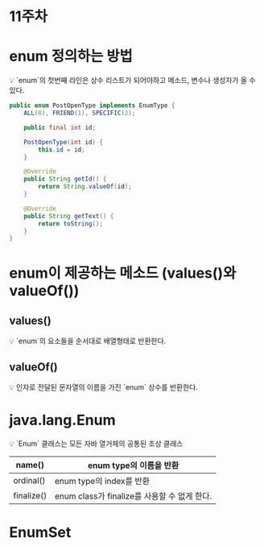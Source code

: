 # 11주차

# enum 정의하는 방법

<aside>
💡 `enum`의 첫번째 라인은 상수 리스트가 되어야하고 메소드, 변수나 생성자가 올 수 있다.

</aside>

```java
public enum PostOpenType implements EnumType {
    ALL(0), FRIEND(1), SPECIFIC(2);

    public final int id;

    PostOpenType(int id) {
        this.id = id;
    }

    @Override
    public String getId() {
        return String.valueOf(id);
    }

    @Override
    public String getText() {
        return toString();
    }
}
```

# enum이 제공하는 메소드 (values()와 valueOf())

## values()

<aside>
💡 `enum`의 요소들을 순서대로 배열형태로 반환한다.

</aside>

## valueOf()

<aside>
💡 인자로 전달된 문자열의 이름을 가진 `enum` 상수를 반환한다.

</aside>

# java.lang.Enum

<aside>
💡 `Enum` 클래스는 모든 자바 열거체의 공통된 조상 클래스

</aside>

| name() | enum type의 이름을 반환 |
| --- | --- |
| ordinal() | enum type의 index를 반환 |
| finalize() | enum class가 finalize를 사용할 수 없게 한다. |

# EnumSet
